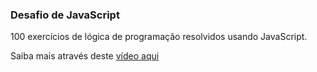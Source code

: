 ### Desafio de JavaScript 

100 exercícios de lógica de programação resolvidos usando JavaScript. 

Saiba mais através deste [vídeo aqui](https://www.instagram.com/p/CoLfxKUOxtx/)
 
